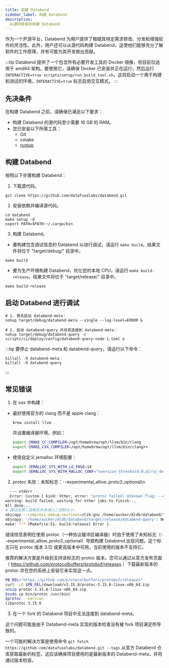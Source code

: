 ```yaml
---
title: 构建 Databend
sidebar_label: 构建 Databend
description:
  从源码获取并构建 Databend
---
```


作为一个开源平台，Databend 为用户提供了根据其特定需求修改、分发和增强软件的灵活性。此外，用户还可以从源代码构建 Databend，这使他们能够充分了解软件的工作原理，并有可能为其开发做出贡献。

:::tip
Databend 提供了一个包含所有必要开发工具的 Docker 镜像，但目前仅适用于 amd64 架构。要使用它，请确保 Docker 已安装并正在运行，然后运行 `INTERACTIVE=true scripts/setup/run_build_tool.sh`。这将启动一个用于构建和测试的环境，`INTERACTIVE=true` 标志启用交互模式。
:::

## 先决条件

在构建 Databend 之前，请确保已满足以下要求：

- 构建 Databend 的源代码至少需要 16 GB 的 RAM。
- 您已安装以下所需工具：
  - Git
  - cmake
  - [rustup](https://rustup.rs/)

## 构建 Databend

按照以下步骤构建 Databend：

1. 下载源代码。

```shell
git clone https://github.com/datafuselabs/databend.git
```

2. 安装依赖并编译源代码。

```shell
cd databend
make setup -d
export PATH=$PATH:~/.cargo/bin
```

3. 构建 Databend。

  - 要构建包含调试信息的 Databend 以进行调试，请运行 `make build`。结果文件将位于 "target/debug/" 目录中。

```shell
make build
```
  - 要为生产环境构建 Databend，优化您的本地 CPU，请运行 `make build-release`。结果文件将位于 "target/release/" 目录中。

```shell
make build-release
```

## 启动 Databend 进行调试

```shell
# 1. 首先启动 databend-meta：
nohup target/debug/databend-meta --single --log-level=ERROR &

# 2. 启动 databend-query 并将其连接到 databend-meta：
nohup target/debug/databend-query -c scripts/ci/deploy/config/databend-query-node-1.toml &
```
:::tip
要停止 databend-meta 和 databend-query，请运行以下命令：

```shell
killall -9 databend-meta
killall -9 databend-query
```
:::

## 常见错误

1. 在 osx 中构建：
  - 最好使用官方的 clang 而不是 apple clang：
    ```bash
    brew install llvm
    ```
    并设置编译器环境，例如：

    ```bash
    export CMAKE_CC_COMPILER=/opt/homebrew/opt/llvm/bin/clang
    export CMAKE_CXX_COMPILER=/opt/homebrew/opt/llvm/bin/clang++
    ```

  - 使用自定义 jemalloc 环境配置：
    ```bash
    export JEMALLOC_SYS_WITH_LG_PAGE=14
    export JEMALLOC_SYS_WITH_MALLOC_CONF="oversize_threshold:0,dirty_decay_ms:5000,muzzy_decay_ms:5000"
    ```


2. protoc 失败：未知标志：--experimental_allow_proto3_optional\n

```bash
  --- stderr
  Error: Custom { kind: Other, error: "protoc failed: Unknown flag: --experimental_allow_proto3_optional\n" }
warning: build failed, waiting for other jobs to finish...
All done...
# 通过压缩二进制文件来减小二进制大小。
objcopy --compress-debug-sections=zlib-gnu /home/aucker/mldb/databend/target/release/databend-query
objcopy: '/home/aucker/mldb/databend/target/release/databend-query': No such file
make: *** [Makefile:51: build-release] Error 1
```

错误信息表明在使用 protoc（一种协议缓冲区编译器）时由于使用了未知标志（--experimental_allow_proto3_optional）导致构建 Databend 出现问题。这个标志只在 protoc 版本 3.12 或更高版本中可用，当前使用的版本不支持它。

推荐的解决方案是升级到支持该标志的 protoc 版本。您可以通过从官方发布页面（ https://github.com/protocolbuffers/protobuf/releases ）下载最新版本的 protoc 并在您的系统上安装它来实现这一点。

```bash
PB_REL="https://github.com/protocolbuffers/protobuf/releases"
curl -LO $PB_REL/download/v3.15.8/protoc-3.15.8-linux-x86_64.zip
unzip protoc-3.15.8-linux-x86_64.zip
$sudo cp bin/protoc /usr/bin/
$protoc --version
libprotoc 3.15.6
```

3. 在一个 fork 的 Databend 项目中无法连接到 databend-meta。

这个问题可能是由于 Databend-meta 实现的版本检查没有被 fork 项目满足所导致的。

一个可能的解决方案是使用命令 `git fetch https://github.com/datafuselabs/databend.git --tags` 从官方 Databend 仓库获取最新的标签。这应该确保项目使用的是最新版本的 Databend-meta，并将通过版本检查。
